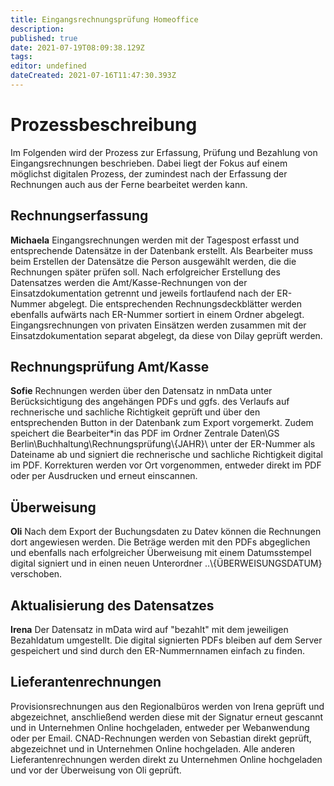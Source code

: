 ```yaml
---
title: Eingangsrechnungsprüfung Homeoffice
description: 
published: true
date: 2021-07-19T08:09:38.129Z
tags: 
editor: undefined
dateCreated: 2021-07-16T11:47:30.393Z
---
```


# Prozessbeschreibung
Im Folgenden wird der Prozess zur Erfassung, Prüfung und Bezahlung von Eingangsrechnungen beschrieben. Dabei liegt der Fokus auf einem möglichst digitalen Prozess, der zumindest nach der Erfassung der Rechnungen auch aus der Ferne bearbeitet werden kann. 
## Rechnungserfassung
**Michaela**
Eingangsrechnungen werden mit der Tagespost erfasst und entsprechende Datensätze in der Datenbank erstellt. Als Bearbeiter muss beim Erstellen der Datensätze die Person ausgewählt werden, die die Rechnungen später prüfen soll. Nach erfolgreicher Erstellung des Datensatzes werden die Amt/Kasse-Rechnungen von der Einsatzdokumentation getrennt und jeweils fortlaufend nach der ER-Nummer abgelegt. Die entsprechenden Rechnungsdeckblätter werden ebenfalls aufwärts nach ER-Nummer sortiert in einem Ordner abgelegt. Eingangsrechnungen von privaten Einsätzen werden zusammen mit der Einsatzdokumentation separat abgelegt, da diese von Dilay geprüft werden.
## Rechnungsprüfung Amt/Kasse
**Sofie**
Rechnungen werden über den Datensatz in nmData unter Berücksichtigung des angehängen PDFs und ggfs. des Verlaufs auf rechnerische und sachliche Richtigkeit geprüft und über den entsprechenden Button in der Datenbank zum Export vorgemerkt. Zudem speichert die Bearbeiter\*in das PDF im Ordner Zentrale Daten\GS Berlin\Buchhaltung\Rechnungsprüfung\\{JAHR}\ unter der ER-Nummer als Dateiname ab und signiert die rechnerische und sachliche Richtigkeit digital im PDF. Korrekturen werden vor Ort vorgenommen, entweder direkt im PDF oder per Ausdrucken und erneut einscannen.
## Überweisung
**Oli**
Nach dem Export der Buchungsdaten zu Datev können die Rechnungen dort angewiesen werden. Die Beträge werden mit den PDFs abgeglichen und ebenfalls nach erfolgreicher Überweisung mit einem Datumsstempel digital signiert und in einen neuen Unterordner ..\\{ÜBERWEISUNGSDATUM} verschoben.
## Aktualisierung des Datensatzes
**Irena**
Der Datensatz in mData wird auf "bezahlt" mit dem jeweiligen Bezahldatum umgestellt. Die digital signierten PDFs bleiben auf dem Server gespeichert und sind durch den ER-Nummernnamen einfach zu finden.
## Lieferantenrechnungen
Provisionsrechnungen aus den Regionalbüros werden von Irena geprüft und abgezeichnet, anschließend werden diese mit der Signatur erneut gescannt und in Unternehmen Online hochgeladen, entweder per Webanwendung oder per Email. 
CNAD-Rechnungen werden von Sebastian direkt geprüft, abgezeichnet und in Unternehmen Online hochgeladen.
Alle anderen Lieferantenrechnungen werden direkt zu Unternehmen Online hochgeladen und vor der Überweisung von Oli geprüft. 
